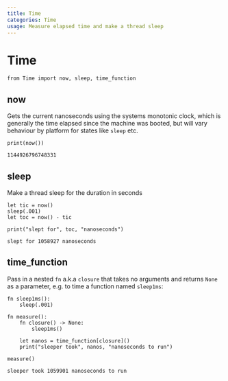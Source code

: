 ```yaml
---
title: Time
categories: Time
usage: Measure elapsed time and make a thread sleep
---
```

# Time


```mojo
from Time import now, sleep, time_function
```

## now
Gets the current nanoseconds using the systems monotonic clock, which is generally the time elapsed since the machine was booted, but will vary behaviour by platform for states like `sleep` etc.


```mojo
print(now())
```

    1144926796748331


## sleep
Make a thread sleep for the duration in seconds


```mojo
let tic = now()
sleep(.001)
let toc = now() - tic

print("slept for", toc, "nanoseconds")
```

    slept for 1058927 nanoseconds


## time_function
Pass in a nested `fn` a.k.a `closure` that takes no arguments and returns `None` as a parameter, e.g. to time a function named `sleep1ms`:


```mojo
fn sleep1ms():
    sleep(.001)

fn measure():
    fn closure() -> None:
        sleep1ms()

    let nanos = time_function[closure]()
    print("sleeper took", nanos, "nanoseconds to run")

measure()
```

    sleeper took 1059901 nanoseconds to run


